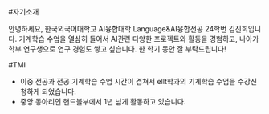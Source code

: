 #자기소개 

안녕하세요, 한국외국어대학교 AI융합대학 Language&AI융합전공 24학번 김진희입니다. 
기계학습 수업을 열심히 들어서 AI관련 다양한 프로젝트와 활동을 경험하고, 나아가 학부 연구생으로 연구 경험도 쌓고 싶습니다. 한 학기 동안 잘 부탁드립니다!

#TMI
- 이중 전공과 전공 기계학습 수업 시간이 겹쳐서 ellt학과의 기계학습 수업을 수강신청하게 되었습니다. 
- 중앙 동아리인 핸드볼부에서 1년 넘게 활동하고 있습니다. 
